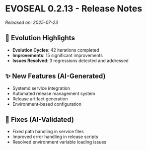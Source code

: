 # EVOSEAL 0.2.13 - Release Notes

*Released on: 2025-07-23*

## 🚀 Evolution Highlights

- **Evolution Cycles**: 42 iterations completed
- **Improvements**: 15 significant improvements
- **Issues Resolved**: 3 regressions detected and addressed

## ✨ New Features (AI-Generated)
- Systemd service integration
- Automated release management system
- Release artifact generation
- Environment-based configuration

## 🐛 Fixes (AI-Validated)
- Fixed path handling in service files
- Improved error handling in release scripts
- Resolved environment variable loading issues
